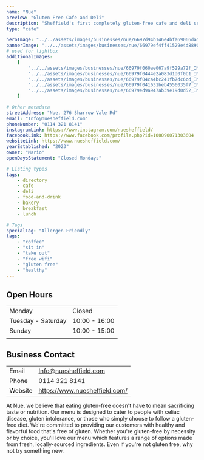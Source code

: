 ```yaml
---
name: "Nue"
preview: "Gluten Free Cafe and Deli"
description: "Sheffield's first completely gluten-free cafe and deli selling a range of handmade baked goods along with sweet and savoury small bites. Perfect for a midday mediterranean bite to eat or coffee catch-up. "
type: "cafe"

heroImage: "../../assets/images/businesses/nue/6697d94b146e4bfa69066da5_Nue-Thumb.jpg"
bannerImage: "../../assets/images/businesses/nue/66979ef4ff41529e4d88909b_IMG_4264---Nue-Sheffield.jpeg"
# used for lightbox
additionalImages:
    [
        "../../assets/images/businesses/nue/66979f060ae067a9f529a72f_IMG_4270---Nue-Sheffield.jpeg",
        "../../assets/images/businesses/nue/66979f0444e2a083d1d0f0b1_IMG_4269---Nue-Sheffield.jpeg",
        "../../assets/images/businesses/nue/66979f04ca4bc241fb7dc6cd_IMG_4268---Nue-Sheffield.jpeg",
        "../../assets/images/businesses/nue/66979f041631beb4556035f7_IMG_4272---Nue-Sheffield.jpeg",
        "../../assets/images/businesses/nue/66979ed9a947ab39e19d0d52_IMG_4273---Nue-Sheffield.jpeg",
    ]

# Other metadata
streetAddress: "Nue, 276 Sharrow Vale Rd"
email: "Info@nuesheffield.com"
phoneNumber: "0114 321 8141"
instagramLink: https://www.instagram.com/nuesheffield/
facebookLink: https://www.facebook.com/profile.php?id=100090071303604
websiteLink: https://www.nuesheffield.com/
yearEstablished: "2023"
owner: "Mario"
openDaysStatement: "Closed Mondays"

# Listing types
tags:
    - directory
    - cafe
    - deli
    - food-and-drink
    - bakery
    - breakfast
    - lunch

# Tags
specialTag: "Allergen Friendly"
tags:
    - "coffee"
    - "sit in"
    - "take out"
    - "free wifi"
    - "gluten free"
    - "healthy"
---
```


## Open Hours

|                    |               |
| ------------------ | ------------- |
| Monday             | Closed        |
| Tuesday - Saturday | 10:00 - 16:00 |
| Sunday             | 10:00 - 15:00 |
|                    |               |

## Business Contact

|         |                               |
| ------- | ----------------------------- |
| Email   | Info@nuesheffield.com         |
| Phone   | 0114 321 8141                 |
| Website | https://www.nuesheffield.com/ |

At Nue, we believe that eating gluten-free doesn't have to mean sacrificing taste or nutrition.
Our menu is designed to cater to people with celiac disease, gluten intolerance, or those who simply choose to follow a gluten-free diet.
We're committed to providing our customers with healthy and flavorful food that's free of gluten.
Whether you're gluten-free by necessity or by choice, you'll love our menu which features a range of options made from fresh, locally-sourced ingredients.
Even if you're not gluten free, why not try something new.
